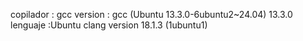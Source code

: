 copilador : gcc
version : gcc (Ubuntu 13.3.0-6ubuntu2~24.04) 13.3.0
lenguaje :Ubuntu clang version 18.1.3 (1ubuntu1)